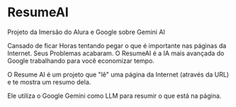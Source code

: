 # ResumeAI
Projeto da Imersão do Alura e Google sobre Gemini AI

Cansado de ficar Horas tentando pegar o que é importante nas páginas da Internet.
Seus Problemas acabaram. O ResumeAI é a IA mais avançada do Google trabalhando para você economizar tempo. 

O Resume AI é um projeto que "lê" uma página da Internet (através da URL) e te mostra um resumo dela. 

Ele utiliza o Google Gemini como LLM para resumir o que está na página.


